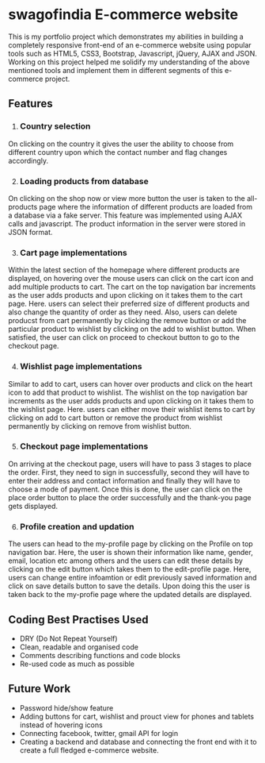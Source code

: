 # swagofindia E-commerce website 

This is my portfolio project which demonstrates my abilities in building a completely responsive front-end of an e-commerce website using popular tools such as HTML5, CSS3, Bootstrap, Javascript, jQuery, AJAX and JSON. Working on this project helped me solidify my understanding of the above mentioned tools and implement them in different segments of this e-commerce project.


## Features
1. ### Country selection
On clicking on the country it gives the user the ability to choose from different country upon which the contact number and flag changes accordingly. 

2. ### Loading products from database
On clicking on the shop now or view more button the user is taken to the all-products page where the information of different products are loaded from a database via a fake server. This feature was implemented using AJAX calls and javascript. The product information in the server were stored in JSON format. 

3. ### Cart page implementations 
Within the latest section of the homepage where different products are displayed, on hovering over the mouse users can click on the cart icon and add multiple products to cart. The cart on the top navigation bar increments as the user adds products and upon clicking on it takes them to the cart page. Here. users can select their preferred size of different products and also change the quantity of order as they need. Also, users can delete producst from cart permanently by clicking the remove button or add the particular product to wishlist by clicking on the add to wishlist button. When satisfied, the user can click on proceed to checkout button to go to the checkout page. 

4. ### Wishlist page implementations
Similar to add to cart, users can hover over products and click on the heart icon to add that product to wishlist. The wishlist on the top navigation bar increments as the user adds products and upon clicking on it takes them to the wishlist page. Here. users can either move their wishlist items to cart by clicking on add to cart button or remove the product from wishlist permanently by clicking on remove from wishlist button. 

5. ### Checkout page implementations
On arriving at the checkout page, users will have to pass 3 stages to place the order. First, they need to sign in successfully, second they will have to enter their address and contact information and finally they will have to choose a mode of payment. Once this is done, the user can click on the place order button to place the order successfully and the thank-you page gets displayed. 

6. ### Profile creation and updation
The users can head to the my-profile page by clicking on the Profile on top navigation bar. Here, the user is shown their information like name, gender, email, location etc among others and the users can edit these details by clicking on the edit button which takes them to the edit-profile page. Here, users can change entire infoamtion or edit previously saved information and click on save details button to save the details. Upon doing this the user is taken back to the my-profie page where the updated details are displayed. 

## Coding Best Practises Used
* DRY (Do Not Repeat Yourself)
* Clean, readable and organised code
* Comments describing functions and code blocks
* Re-used code as much as possible

## Future Work
* Password hide/show feature
* Adding buttons for cart, wishlist and prouct view for phones and tablets instead of hovering icons
* Connecting facebook, twitter, gmail API for login
* Creating a backend and database and connecting the front end with it to create a full fledged e-commerce website. 
